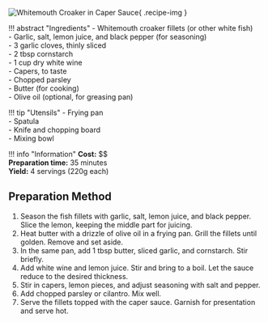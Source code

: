 ![Whitemouth Croaker in Caper Sauce](../images/whitemouth-croaker-in-caper-sauce.jpg){ .recipe-img }

!!! abstract "Ingredients"
    - Whitemouth croaker fillets (or other white fish)  
    - Garlic, salt, lemon juice, and black pepper (for seasoning)  
    - 3 garlic cloves, thinly sliced  
    - 2 tbsp cornstarch  
    - 1 cup dry white wine  
    - Capers, to taste  
    - Chopped parsley  
    - Butter (for cooking)  
    - Olive oil (optional, for greasing pan)  

!!! tip "Utensils"
    - Frying pan  
    - Spatula  
    - Knife and chopping board  
    - Mixing bowl  

!!! info "Information"
    **Cost:** $$  
    **Preparation time:** 35 minutes  
    **Yield:** 4 servings (220g each)  

## Preparation Method

1. Season the fish fillets with garlic, salt, lemon juice, and black pepper. Slice the lemon, keeping the middle part for juicing.  
2. Heat butter with a drizzle of olive oil in a frying pan. Grill the fillets until golden. Remove and set aside.  
3. In the same pan, add 1 tbsp butter, sliced garlic, and cornstarch. Stir briefly.  
4. Add white wine and lemon juice. Stir and bring to a boil. Let the sauce reduce to the desired thickness.  
5. Stir in capers, lemon pieces, and adjust seasoning with salt and pepper.  
6. Add chopped parsley or cilantro. Mix well.  
7. Serve the fillets topped with the caper sauce. Garnish for presentation and serve hot.  
